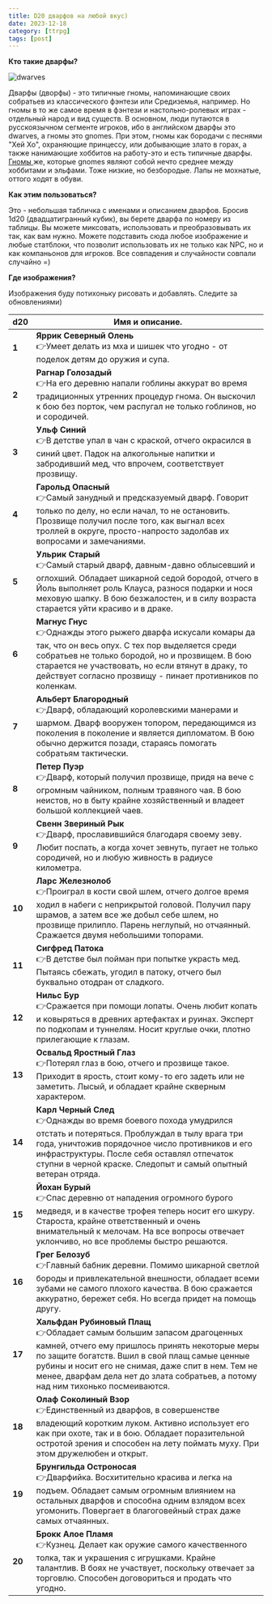 ```yaml
---
title: D20 дварфов на любой вкус)
date: 2023-12-18
category: [ttrpg]
tags: [post]
---
```


**Кто такие дварфы?** 

![dwarves](https://i.pinimg.com/564x/5f/bc/0e/5fbc0eb7389933d71156258c9da485cb.jpg)

Дварфы (дворфы) - это типичные гномы, напоминающие своих собратьев из классического фэнтези или Средиземья, например.
Но гномы в то же самое время в фэнтези и настольно-ролевых играх - отдельный народ и вид существ. В основном, люди 
путаются в русскоязычном сегменте игроков, ибо в английском дварфы это dwarves, a гномы это gnomes. При этом, гномы
как бородачи с песнями "Хей Хо", охраняющие принцессу, или добывающие злато в горах, а также нанимающие хоббитов на работу-это
и есть типичные дварфы. [Гномы ](https://www.dndbeyond.com/races/18-gnome) же, которые gnomes являют собой нечто среднее между хоббитами и эльфами. Тоже низкие, но безбородые. 
Лапы не мохнатые, оттого ходят в обуви. 


**Как этим пользоваться?**

Это - небольшая табличка с именами и описанием дварфов. Бросив 1d20 (двадцатигранный кубик), вы берете дварфа по номеру из таблицы.  Вы можете миксовать, использовать и преобразовывать их так, как вам нужно.
Можете подставить сюда любое изображение и любые статблоки, что позволит использовать их не только как NPC, но и как
компаньонов для игроков. Все совпадения и случайности совпали случайно =) 

**Где изображения?**

Изображения буду потихоньку рисовать и добавлять. Следите за обновлениями) 

| d20    | Имя и описание.                                                                                                                                                                                                                                                                                                               |   
|--------|-------------------------------------------------------------------------------------------------------------------------------------------------------------------------------------------------------------------------------------------------------------------------------------------------------------------------------|
| **1**  | **Яррик Северный Олень**  <br/>👉Умеет делать из мха и шишек что угодно - от поделок детям до оружия и супа.                                                                                                                                                                                                                  |
| **2**  | **Рагнар Голозадый**  <br/>👉На его деревню напали гоблины аккурат во время традиционных утренних процедур гнома. Он выскочил к бою без порток, чем распугал не только гоблинов, но и сородичей.                                                                                                                              |
| **3**  | **Ульф Синий**  <br/>👉В детстве упал в чан с краской, отчего окрасился в синий цвет. Падок на алкогольные напитки и забродивший мед, что впрочем, соответствует прозвищу.                                                                                                                                                    |
| **4**  | **Гарольд Опасный**  <br/>👉Самый занудный и предсказуемый дварф. Говорит только по делу, но если начал, то не остановить. Прозвище получил после того, как выгнал всех троллей в округе, просто-напросто задолбав их вопросами и замечаниями.                                                                                |
| **5**  | **Ульрик Старый**  <br/>👉Самый старый дварф, давным-давно облысевший и оглохший. Обладает шикарной седой бородой, отчего в Йоль выполняет роль Клауса, разнося подарки и нося меховую шапку. В бою безжалостен, и в силу возраста старается уйти красиво и в драке.                                                          |
| **6**  | **Магнус Гнус**  <br/>👉Однажды этого рыжего дварфа искусали комары да так, что он весь опух. С тех пор выделяется среди собратьев не только бородой, но и прозвищем. В бою старается не участвовать, но если втянут в драку, то действует согласно прозвищу - пинает противников по коленкам.                                |
| **7**  | **Альберт Благородный**  <br/>👉Дварф, обладающий королевскими манерами и шармом. Дварф вооружен топором, передающимся из поколения в поколение и является дипломатом. В бою обычно держится позади, стараясь помогать собратьям тактически.                                                                                  |
| **8**  | **Петер Пуэр**   <br/>👉Дварф, который получил прозвище, придя на вече с огромным чайником, полным травяного чая. В бою неистов, но в быту крайне хозяйственный и владеет большой коллекцией чаев.                                                                                                                            |
| **9**  | **Свенн Звериный Рык**  <br/>👉Дварф, прославившийся благодаря своему зеву. Любит поспать, а когда хочет зевнуть, пугает не только сородичей, но и любую живность в радиусе километра.                                                                                                                                        |
| **10** | **Ларс Железнолоб**  <br/>👉Проиграл в кости свой шлем, отчего долгое время ходил в набеги с неприкрытой головой. Получил пару шрамов, а затем все же добыл себе шлем, но прозвище прилипло. Парень неглупый, но отчаянный. Сражается двумя небольшими топорами.                                                              |
| **11** | **Сигфред Патока**  <br/>👉В детстве был пойман при попытке украсть мед. Пытаясь сбежать, угодил в патоку, отчего был буквально отодран от сладкого.                                                                                                                                                                          |
| **12** | **Нильс Бур**        <br/>👉Сражается при помощи лопаты. Очень любит копать и ковыряться в древних артефактах и руинах. Эксперт по подкопам и туннелям. Носит круглые очки, плотно прилегающие к глазам.                                                                                                                      |
| **13** | **Освальд Яростный Глаз**  <br/>👉Потерял глаз в бою, отчего и прозвище такое. Приходит в ярость, стоит кому-то его задеть или не заметить. Лысый, и обладает крайне скверным характером.                                                                                                                                     |
| **14** | **Карл Черный След**   <br/>👉Однажды во время боевого похода умудрился отстать и потеряться. Проблуждал в тылу врага три года, уничтожив порядочное число противников и его инфраструктуры. После себя оставлял отпечаток ступни в черной краске. Следопыт и самый опытный ветеран отряда.                                   |
| **15** | **Йохан Бурый**         <br/>👉Спас деревню от нападения огромного бурого медведя, и в качестве трофея теперь носит его шкуру. Староста, крайне ответственный и очень внимательный к мелочам. На все вопросы отвечает уклончиво, но все проблемы быстро решаются.                                                             |
| **16** | **Грег Белозуб**         <br/>👉Главный бабник деревни. Помимо шикарной светлой бороды и привлекательной внешности, обладает всеми зубами не самого плохого качества. В бою сражается аккуратно, бережет себя. Но всегда придет на помощь другу.                                                                              |
| **17** | **Хальфдан Рубиновый Плащ**  <br/>👉Обладает самым большим запасом драгоценных камней, отчего ему пришлось принять некоторые меры по защите богатств. Вшил в свой плащ самые ценные рубины и носит его не снимая, даже спит в нем. Тем не менее, дварфам дела нет до злата собратьев, а потому над ним тихонько посмеиваются. |
| **18** | **Олаф Соколиный Взор**    <br/>👉Единственный из дварфов, в совершенстве владеющий коротким луком. Активно использует его как при охоте, так и в бою. Обладает поразительной остротой зрения и способен на лету поймать муху. При этом дружелюбен и открыт.                                                                  |
| **19** | **Брунгильда Остроносая**   <br/>👉Дварфийка. Восхитительно красива и легка на подъем. Обладает самым огромным влиянием на остальных дварфов и способна одним взлядом всех угомонить. Повергает в благоговейный страх даже самых отчаянных.                                                                                   |
| **20** | **Брокк Алое Пламя**         <br/>👉Кузнец. Делает как оружие самого качественного толка, так и украшения с игрушками. Крайне талантлив. В боях не участвует, поскольку отвечает за торговлю. Способен договориться и продать что угодно.                                                                                     |

